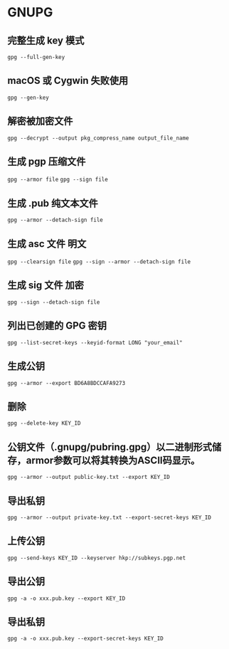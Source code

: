 # GNUPG 

## 完整生成 key 模式
`gpg --full-gen-key`

## macOS 或 Cygwin 失败使用
`gpg --gen-key`

## 解密被加密文件
`gpg --decrypt --output pkg_compress_name output_file_name`

## 生成 pgp 压缩文件
`gpg --armor file`
`gpg --sign file`


## 生成 .pub 纯文本文件
`gpg --armor --detach-sign file`

## 生成 asc 文件 明文
`gpg --clearsign file`
`gpg --sign --armor --detach-sign file`

## 生成 sig 文件 加密
`gpg --sign --detach-sign file`

## 列出已创建的 GPG 密钥
`gpg --list-secret-keys --keyid-format LONG "your_email"`

## 生成公钥
`gpg --armor --export BD6A8BDCCAFA9273`


## 删除
`gpg --delete-key KEY_ID`

## 公钥文件（.gnupg/pubring.gpg）以二进制形式储存，armor参数可以将其转换为ASCII码显示。
`gpg --armor --output public-key.txt --export KEY_ID`

## 导出私钥
`gpg --armor --output private-key.txt --export-secret-keys KEY_ID`

## 上传公钥
`gpg --send-keys KEY_ID --keyserver hkp://subkeys.pgp.net`

## 导出公钥
`gpg -a -o xxx.pub.key --export KEY_ID`


## 导出私钥
`gpg -a -o xxx.pub.key --export-secret-keys KEY_ID`
